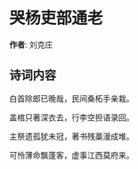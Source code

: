 # 哭杨吏部通老

**作者**: 刘克庄

## 诗词内容

白首除郎已晚哉，民间桑柘手亲栽。

盖棺只著深衣去，行李空担语录回。

主祭遗孤犹未冠，著书残藁漫成堆。

可怜薄命飘蓬客，虚事江西莫府来。

